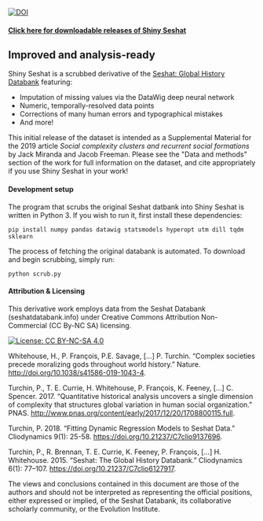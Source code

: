 

[![DOI](https://zenodo.org/badge/184840639.svg)](https://zenodo.org/badge/latestdoi/184840639)


#### [Click here for downloadable releases of Shiny Seshat](https://github.com/JackMiranda/shiny-seshat/releases)

## Improved and analysis-ready

Shiny Seshat is a scrubbed derivative of the [Seshat: Global History Databank](https://seshatdatabank.info) featuring:

*  Imputation of missing values via the DataWig deep neural network
*  Numeric, temporally-resolved data points 
*  Corrections of many human errors and typographical mistakes
*  And more!

This initial release of the dataset is intended as a Supplemental Material for the 2019 article _Social complexity clusters and recurrent social formations_ by Jack Miranda and Jacob Freeman. Please see the "Data and methods" section of the work for full information on the dataset, and cite appropriately if you use Shiny Seshat in your work!

#### Development setup

The program that scrubs the original Seshat datbank into Shiny Seshat is written in Python 3. If you wish to run it, first install these dependencies:

```
pip install numpy pandas datawig statsmodels hyperopt utm dill tqdm sklearn 
```

The process of fetching the original databank is automated. To download and begin scrubbing, simply run:

```
python scrub.py
```
     
#### Attribution & Licensing

This derivative work employs data from the Seshat Databank (seshatdatabank.info) under Creative Commons Attribution Non-Commercial (CC By-NC SA) licensing.

[![License: CC BY-NC-SA 4.0](https://licensebuttons.net/l/by-nc-sa/4.0/80x15.png)](https://creativecommons.org/licenses/by-nc-sa/4.0/)

Whitehouse, H., P. François, P.E. Savage, […] P. Turchin. “Complex societies precede moralizing gods throughout world history.” Nature. http://doi.org/10.1038/s41586-019-1043-4.

Turchin, P., T. E. Currie, H. Whitehouse, P. François, K. Feeney,  […] C. Spencer. 2017. “Quantitative historical analysis uncovers a single dimension of complexity that structures global variation in human social organization.” PNAS. http://www.pnas.org/content/early/2017/12/20/1708800115.full.

Turchin, P. 2018. “Fitting Dynamic Regression Models to Seshat Data.” Cliodynamics 9(1): 25-58. https://doi.org/10.21237/C7clio9137696.

Turchin, P., R. Brennan, T. E. Currie, K. Feeney, P. François, […] H. Whitehouse. 2015. “Seshat: The Global History Databank.” Cliodynamics 6(1): 77–107. https://doi.org/10.21237/C7clio6127917.

The views and conclusions contained in this document are those of the authors and should not be interpreted as representing the official positions, either expressed or implied, of the Seshat Databank, its collaborative scholarly community, or the Evolution Institute.
